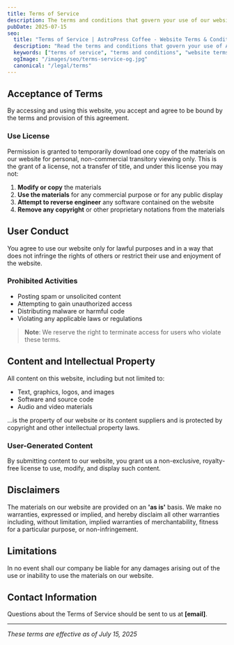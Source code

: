 ```yaml
---
title: Terms of Service
description: The terms and conditions that govern your use of our website and services.
pubDate: 2025-07-15
seo:
  title: "Terms of Service | AstroPress Coffee - Website Terms & Conditions"
  description: "Read the terms and conditions that govern your use of AstroPress Coffee website and services. Understand your rights and responsibilities as a user."
  keywords: ["terms of service", "terms and conditions", "website terms", "user agreement", "legal terms", "service conditions"]
  ogImage: "/images/seo/terms-service-og.jpg"
  canonical: "/legal/terms"
---
```


## Acceptance of Terms

By accessing and using this website, you accept and agree to be bound by the terms and provision of this agreement.

### Use License

Permission is granted to temporarily download one copy of the materials on our website for personal, non-commercial transitory viewing only. This is the grant of a license, not a transfer of title, and under this license you may not:

1. **Modify or copy** the materials
2. **Use the materials** for any commercial purpose or for any public display
3. **Attempt to reverse engineer** any software contained on the website
4. **Remove any copyright** or other proprietary notations from the materials

## User Conduct

You agree to use our website only for lawful purposes and in a way that does not infringe the rights of others or restrict their use and enjoyment of the website.

### Prohibited Activities

- Posting spam or unsolicited content
- Attempting to gain unauthorized access
- Distributing malware or harmful code
- Violating any applicable laws or regulations

> **Note**: We reserve the right to terminate access for users who violate these terms.

## Content and Intellectual Property

All content on this website, including but not limited to:
- Text, graphics, logos, and images
- Software and source code
- Audio and video materials

...is the property of our website or its content suppliers and is protected by copyright and other intellectual property laws.

### User-Generated Content

By submitting content to our website, you grant us a non-exclusive, royalty-free license to use, modify, and display such content.

## Disclaimers

The materials on our website are provided on an **'as is'** basis. We make no warranties, expressed or implied, and hereby disclaim all other warranties including, without limitation, implied warranties of merchantability, fitness for a particular purpose, or non-infringement.

## Limitations

In no event shall our company be liable for any damages arising out of the use or inability to use the materials on our website.

## Contact Information

Questions about the Terms of Service should be sent to us at **[email]**.

---

*These terms are effective as of July 15, 2025*
